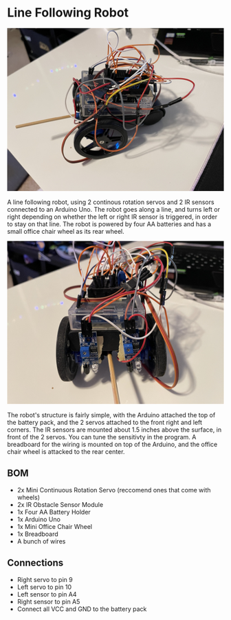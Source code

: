 # Line Following Robot
![Bot](Images/bot.jpg)

A line following robot, using 2 continous rotation servos and 2 IR sensors connected to an Arduino Uno. The robot goes along a line, and turns left or right depending on whether the left or right IR sensor is triggered, in order to stay on that line. The robot is powered by four AA batteries and has a small office chair wheel as its rear wheel. 

![Front](Images/front.jpg)

The robot's structure is fairly simple, with the Arduino attached the top of the battery pack, and the 2 servos attached to the front right and left corners. The IR sensors are mounted about 1.5 inches above the surface, in front of the 2 servos. You can tune the sensitivty in the program. A breadboard for the wiring is mounted on top of the Arduino, and the office chair wheel is attacked to the rear center.

## BOM
- 2x Mini Continuous Rotation Servo (reccomend ones that come with wheels)
- 2x IR Obstacle Sensor Module
- 1x Four AA Battery Holder
- 1x Arduino Uno
- 1x Mini Office Chair Wheel
- 1x Breadboard
- A bunch of wires

## Connections
- Right servo to pin 9
- Left servo to pin 10
- Left sensor to pin A4
- Right sensor to pin A5
- Connect all VCC and GND to the battery pack